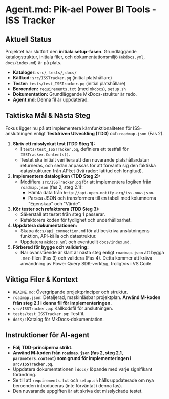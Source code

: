 # Agent.md: Pik-ael Power BI Tools - ISS Tracker

## Aktuell Status

Projektet har slutfört den **initiala setup-fasen**. Grundläggande katalogstruktur, initiala filer, och dokumentationsmiljö (`mkdocs.yml`, `docs/index.md`) är på plats.

-   **Kataloger:** `src/`, `tests/`, `docs/`
-   **Källkod:** `src/ISSTracker.pq` (initial platshållare)
-   **Tester:** `tests/test_ISSTracker.pq` (initial platshållare)
-   **Beroenden:** `requirements.txt` (med `mkdocs`), `setup.sh`
-   **Dokumentation:** Grundläggande MkDocs-struktur är redo.
-   **Agent.md:** Denna fil är uppdaterad.

## Taktiska Mål & Nästa Steg

Fokus ligger nu på att implementera kärnfunktionaliteten för ISS-anslutningen enligt **Testdriven Utveckling (TDD)** och `roadmap.json` (Fas 2).

1.  **Skriv ett misslyckat test (TDD Steg 1):**
    *   I `tests/test_ISSTracker.pq`, definiera ett testfall för `ISSTracker.Contents()`.
    *   Testet ska initialt verifiera att den nuvarande platshållardatan returneras, och sedan anpassas för att förvänta sig den faktiska datastrukturen från API:et (två rader: latitud och longitud).
2.  **Implementera datalogiken (TDD Steg 2):**
    *   Modifiera `src/ISSTracker.pq` för att implementera logiken från `roadmap.json` (fas 2, steg 2.1):
        *   Hämta data från `http://api.open-notify.org/iss-now.json`.
        *   Parsea JSON och transformera till en tabell med kolumnerna "Egenskap" och "Värde".
3.  **Kör tester och refaktorera (TDD Steg 3):**
    *   Säkerställ att testet från steg 1 passerar.
    *   Refaktorera koden för tydlighet och underhållbarhet.
4.  **Uppdatera dokumentationen:**
    *   Skapa `docs/api_connection.md` för att beskriva anslutningens funktion, API-källa och datastruktur.
    *   Uppdatera `mkdocs.yml` och eventuellt `docs/index.md`.
5.  **Förbered för bygge och validering:**
    *   När ovanstående är klart är nästa steg enligt `roadmap.json` att bygga `.mez`-filen (Fas 3) och validera (Fas 4). Detta kommer att kräva användning av Power Query SDK-verktyg, troligtvis i VS Code.

## Viktiga Filer & Kontext

-   `README.md`: Övergripande projektprinciper och struktur.
-   `roadmap.json`: Detaljerad, maskinläsbar projektplan. **Använd M-koden från steg 2.1 i denna fil för implementeringen.**
-   `src/ISSTracker.pq`: Källkodsfil för anslutningen.
-   `tests/test_ISSTracker.pq`: Testfil.
-   `docs/`: Katalog för MkDocs-dokumentation.

## Instruktioner för AI-agent

-   **Följ TDD-principerna strikt.**
-   **Använd M-koden från `roadmap.json` (fas 2, steg 2.1, `parameters.content`) som grund för implementeringen i `src/ISSTracker.pq`.**
-   Uppdatera dokumentationen i `docs/` löpande med varje signifikant förändring.
-   Se till att `requirements.txt` och `setup.sh` hålls uppdaterade om nya beroenden introduceras (inte förväntat i denna fas).
-   Den nuvarande uppgiften är att skriva det misslyckade testet.
